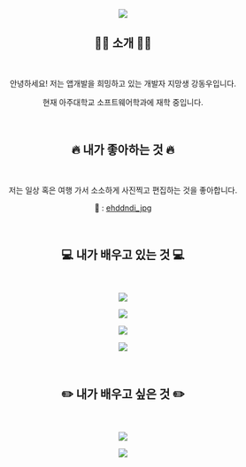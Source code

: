 <div align=center>

<img src="https://capsule-render.vercel.app/api?type=transparent&color=ffffff&height=120&section=header&text=안녕하세요!&fontColor=02569B&fontSize=32&animation=twinkling"/>

🙇‍♂️ 소개 🙇‍♂️
---

</br>

안녕하세요! 저는 앱개발을 희밍하고 있는 개발자 지망생 강동우입니다.

현재 아주대학교 소프트웨어학과에 재학 중입니다.

</br>
  
🔥 내가 좋아하는 것 🔥
---

</br>

저는 일상 혹은 여행 가서 소소하게 사진찍고 편집하는 것을 좋아합니다.

📸 : [ehddndi_jpg](https://www.instagram.com/ehddndi_.jpg/)

</br>

💻 내가 배우고 있는 것 💻
---

</br>

<img src="https://img.shields.io/badge/flutter-02569B?style=for-the-badge&logo=flutter&logoColor=white"></br>

<img src="https://img.shields.io/badge/dart-0175C2?style=for-the-badge&logo=dart&logoColor=white"></br>

<img src="https://img.shields.io/badge/figma-F24E1E?style=for-the-badge&logo=figma&logoColor=white"></br>

<img src="https://img.shields.io/badge/c-A8B9CC?style=for-the-badge&logo=c&logoColor=white"></br>

</br>

✏️ 내가 배우고 싶은 것 ✏️
---

</br>

<img src="https://img.shields.io/badge/react-61DAFB?style=for-the-badge&logo=react&logoColor=white"></br>

<img src="https://img.shields.io/badge/kotlin-7F52FF?style=for-the-badge&logo=kotlin&logoColor=white"></br>

</div>
